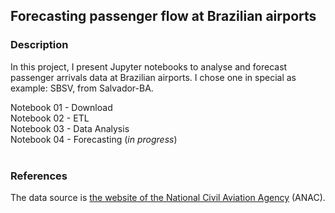 ##  Forecasting passenger flow at Brazilian airports

### Description
In this project, I present Jupyter notebooks to analyse and forecast passenger arrivals data at Brazilian airports.
I chose one in special as example: SBSV, from Salvador-BA.  

Notebook 01 - Download  
Notebook 02 - ETL  
Notebook 03 - Data Analysis  
Notebook 04 - Forecasting (_in progress_)  
<br>  

### References  
The data source is [the website of the National Civil Aviation Agency](https://www.gov.br/anac/pt-br/assuntos/regulados/empresas-aereas/Instrucoes-para-a-elaboracao-e-apresentacao-das-demonstracoes-contabeis/microdados/) (ANAC).
